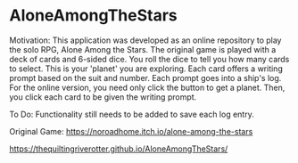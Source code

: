 # AloneAmongTheStars

Motivation: This application was developed as an online repository to play the solo RPG, Alone Among the Stars. The original game is played with a deck of cards and 6-sided dice. You roll the dice to tell you how many cards to select. This is your 'planet' you are exploring. Each card offers a writing prompt based on the suit and number. Each prompt goes into a ship's log. For the online version, you need only click the button to get a planet. Then, you click each card to be given the writing prompt.

To Do: Functionality still needs to be added to save each log entry. 

Original Game: https://noroadhome.itch.io/alone-among-the-stars


https://thequiltingriverotter.github.io/AloneAmongTheStars/